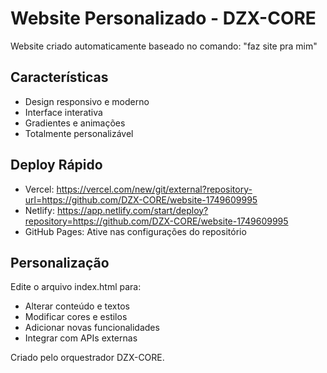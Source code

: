 # Website Personalizado - DZX-CORE

Website criado automaticamente baseado no comando: "faz site pra mim"

## Características
- Design responsivo e moderno
- Interface interativa
- Gradientes e animações
- Totalmente personalizável

## Deploy Rápido
- Vercel: https://vercel.com/new/git/external?repository-url=https://github.com/DZX-CORE/website-1749609995
- Netlify: https://app.netlify.com/start/deploy?repository=https://github.com/DZX-CORE/website-1749609995
- GitHub Pages: Ative nas configurações do repositório

## Personalização
Edite o arquivo index.html para:
- Alterar conteúdo e textos
- Modificar cores e estilos
- Adicionar novas funcionalidades
- Integrar com APIs externas

Criado pelo orquestrador DZX-CORE.